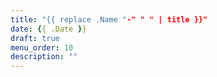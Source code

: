 ```yaml
---
title: "{{ replace .Name "-" " " | title }}"
date: {{ .Date }}
draft: true
menu_order: 10
description: ""
---
```


